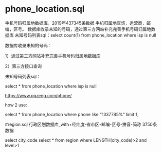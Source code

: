 # phone_location.sql
手机号码归属地数据库，2019年437345条数据  手机归属地查询，运营商，邮编，区号。
数据库收录未知的号码，通过第三方网站补充完善手机号码归属地数据库
未知号码列表sql：select count(1) from phone_location where isp is null

数据库收录未知的号码：

1）通过第三方网站补充完善手机号码归属地数据库

2）第三方接口查询

未知号码列表sql：

select * from phone_location where isp is null

https://www.qqzeng.com/phone/

how 2 use:

select * from phone_location where phone like "1337785%" limit 1;

#region.sql
行政区划数据库_with+经纬度-省市区-邮编-区号-拼音-简称 3750条数据

select city_code select * from region where LENGTH(city_code)>2 and level>1 


